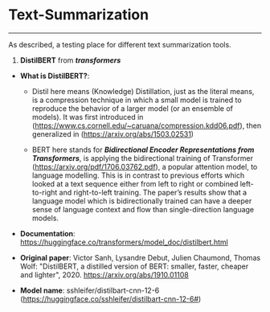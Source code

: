 # Text-Summarization

------------------------------

As described, a testing place for different text summarization tools.

1. **DistilBERT** from ***transformers***

- **What is DistilBERT?**: 

  - Distil here means (Knowledge) Distillation, just as the literal means, is a compression technique in which a small model is trained to reproduce the behavior of a larger model (or an ensemble of models). It was first introduced in (https://www.cs.cornell.edu/~caruana/compression.kdd06.pdf), then generalized in (https://arxiv.org/abs/1503.02531)

  - BERT here stands for ***Bidirectional Encoder Representations from Transformers***, is applying the bidirectional training of Transformer (https://arxiv.org/pdf/1706.03762.pdf), a popular attention model, to language modelling. This is in contrast to previous efforts which looked at a text sequence either from left to right or combined left-to-right and right-to-left training. The paper’s results show that a language model which is bidirectionally trained can have a deeper sense of language context and flow than single-direction language models.

- **Documentation**: https://huggingface.co/transformers/model_doc/distilbert.html

- **Original paper**: Victor Sanh, Lysandre Debut, Julien Chaumond, Thomas Wolf: "DistilBERT, a distilled version of BERT: smaller, faster, cheaper and lighter", 2020. https://arxiv.org/abs/1910.01108

- **Model name**: sshleifer/distilbart-cnn-12-6 (https://huggingface.co/sshleifer/distilbart-cnn-12-6#)
